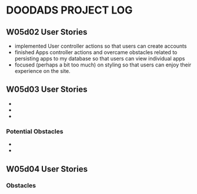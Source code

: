 # DOODADS PROJECT LOG

## W05d02 User Stories

  * implemented User controller actions so that users can create accounts
  * finished Apps controller actions and overcame obstacles related to persisting apps to my database so that users can view individual apps
  * focused (perhaps a bit too much) on styling so that users can enjoy their experience on the site.


## W05d03 User Stories

  *  
  *
  *

### Potential Obstacles

  *
  *

## W05d04 User Stories

### Obstacles